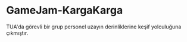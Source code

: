 # GameJam-KargaKarga
TUA'da görevli bir grup personel uzayın derinliklerine keşif yolculuğuna çıkmıştır.
